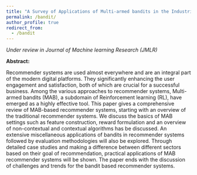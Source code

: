 ```yaml
---
title: "A Survey of Applications of Multi-armed bandits in the Industrial Recommender Systems"
permalink: /bandit/
author_profile: true
redirect_from:
  - /bandit
---
```


*Under review in Journal of Machine learning Research (JMLR)*

**Abstract:**

Recommender systems are used almost everywhere and are an integral part of the modern digital platforms. They significantly enhancing the user engagement and satisfaction, both of which are crucial for a successful business. Among the various approaches to recommender systems, Multi-armed bandits (MAB), a subdomain of Reinforcement learning (RL), have emerged as a highly effective tool. This paper gives a comprehensive review of MAB-based recommender systems, starting with an overview of the traditional recommender systems. We discuss the basics of MAB settings such as feature construction, reward formulation and an overview of non-contextual and contextual algorithms has be discussed. An extensive miscellaneous applications of bandits in recommender systems followed by evaluation methodologies will also be explored. Through detailed case studies and making a difference between different sectors based on their goal of recommendation, practical applications of MAB recommender systems will be shown. The paper ends with the discussion of challenges and trends for the bandit based recommender systems.

